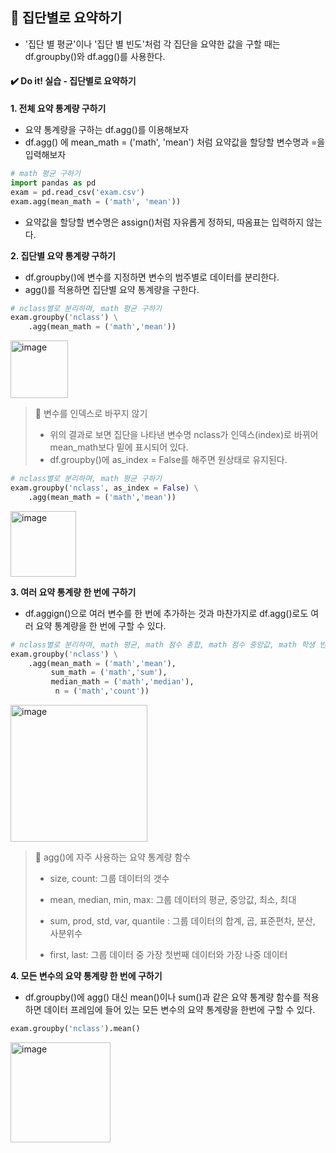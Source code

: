 ## 📌 집단별로 요약하기
- '집단 별 평균'이나 '집단 별 빈도'처럼 각 집단을 요약한 값을 구할 때는 df.groupby()와 df.agg()를 사용한다.


#### ✔️ Do it! 실습 - 집단별로 요약하기

**1. 전체 요약 통계량 구하기**
- 요약 통계량을 구하는 df.agg()를 이용해보자
- df.agg() 에 mean_math = ('math', 'mean') 처럼 요약값을 할당할 변수명과 =을 입력해보자

```python
# math 평균 구하기
import pandas as pd
exam = pd.read_csv('exam.csv')
exam.agg(mean_math = ('math', 'mean'))
```

- 요약값을 할당할 변수명은 assign()처럼 자유롭게 정하되, 따옴표는 입력하지 않는다.

**2. 집단별 요약 통계량 구하기**
- df.groupby()에 변수를 지정하면 변수의 범주별로 데이터를 분리한다.
- agg()를 적용하면 집단별 요약 통계량을 구한다.

```python
# nclass별로 분리하며, math 평균 구하기
exam.groupby('nclass') \
    .agg(mean_math = ('math','mean'))
```

<img width="92" alt="image" src="https://github.com/sm9199/Python_Data_Analysis_Study/assets/128019851/6faec1a6-dbea-480c-9ecf-59fffac84e0e">

> 🍯 변수를 인덱스로 바꾸지 않기
>  - 위의 결과로 보면 집단을 나타낸 변수명 nclass가 인덱스(index)로 바뀌어 mean_math보다 밑에 표시되어 있다.
>  - df.groupby()에 as_index = False를 해주면 원상태로 유지된다.

```python
# nclass별로 분리하며, math 평균 구하기
exam.groupby('nclass', as_index = False) \
    .agg(mean_math = ('math','mean'))
```

<img width="105" alt="image" src="https://github.com/sm9199/Python_Data_Analysis_Study/assets/128019851/3aff81fd-a741-48c7-91aa-649e30c56269">

**3. 여러 요약 통계량 한 번에 구하기**
- df.aggign()으로 여러 변수를 한 번에 추가하는 것과 마찬가지로 df.agg()로도 여러 요약 통계량을 한 번에 구할 수 있다.

```python
# nclass별로 분리하며, math 평균, math 점수 총합, math 점수 중앙값, math 학생 빈도
exam.groupby('nclass') \
    .agg(mean_math = ('math','mean'),
         sum_math = ('math','sum'),
         median_math = ('math','median'),
          n = ('math','count'))
```

<img width="219" alt="image" src="https://github.com/sm9199/Python_Data_Analysis_Study/assets/128019851/34227b17-d6cf-41f7-9f5f-5f0bb322a52b">


> 🍯 agg()에 자주 사용하는 요약 통계량 함수
>
> - size, count: 그룹 데이터의 갯수
>
> - mean, median, min, max: 그룹 데이터의 평균, 중앙값, 최소, 최대
>
> - sum, prod, std, var, quantile : 그룹 데이터의 합계, 곱, 표준편차, 분산, 사분위수
>
> - first, last: 그룹 데이터 중 가장 첫번째 데이터와 가장 나중 데이터


**4. 모든 변수의 요약 통계량 한 번에 구하기**
- df.groupby()에 agg() 대신 mean()이나 sum()과 같은 요약 통계량 함수를 적용하면 데이터 프레임에 들어 있는 모든 변수의 요약 통계량을 한번에 구할 수 있다.

 ```python
exam.groupby('nclass').mean()
```

<img width="160" alt="image" src="https://github.com/sm9199/Python_Data_Analysis_Study/assets/128019851/c4665e7f-8bf8-4a5f-b321-52af0217df65">
